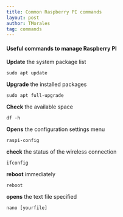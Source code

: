 ```yaml
---
title: Common Raspberry PI commands
layout: post
author: TMorales
tag: commands
---
```


#### Useful commands to manage Raspberry PI

**Update** the system package list
```
sudo apt update
```
**Upgrade** the installed packages
```
sudo apt full-upgrade
```
**Check** the available space
```
df -h
```
**Opens** the configuration settings menu
```
raspi-config
```
**check** the status of the wireless connection
```
ifconfig
```
**reboot** immediately
```
reboot
```
**opens** the text file specified
```
nano [yourfile]
```